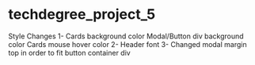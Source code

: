 # techdegree_project_5

Style Changes
1-
 Cards background color
 Modal/Button div background color
 Cards mouse hover color
2-
 Header font
3-
 Changed modal margin top in order to fit button container div